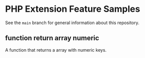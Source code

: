 # PHP Extension Feature Samples

See the `main` branch for general information about this repository.

## function return array numeric

A function that returns a array with numeric keys. 